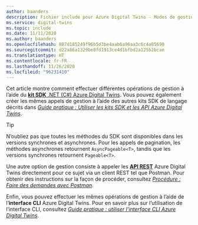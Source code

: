 ```yaml
---
author: baanders
description: Fichier include pour Azure Digital Twins - Modes de gestion de l’instance
ms.service: digital-twins
ms.topic: include
ms.date: 11/11/2020
ms.author: baanders
ms.openlocfilehash: 887d185249f96b5d3be4aab6a96aa3c6c4a85690
ms.sourcegitcommit: d22a86a1329be8fd1913ce4d1bfbd2a125b2bcae
ms.translationtype: HT
ms.contentlocale: fr-FR
ms.lasthandoff: 11/26/2020
ms.locfileid: "96231410"
---
```

Cet article montre comment effectuer différentes opérations de gestion à l’aide du [**kit SDK** .NET (C#) Azure Digital Twins](/dotnet/api/overview/azure/digitaltwins/management?view=azure-dotnet&preserve-view=true). Vous pouvez également créer les mêmes appels de gestion à l’aide des autres kits SDK de langage décrits dans [*Guide pratique : Utiliser les kits SDK et les API Azure Digital Twins*](../articles/digital-twins/how-to-use-apis-sdks.md).

> [!TIP] 
> N’oubliez pas que toutes les méthodes du SDK sont disponibles dans les versions synchrones et asynchrones. Pour les appels de pagination, les méthodes asynchrones retournent `AsyncPageable<T>`, tandis que les versions synchrones retournent `Pageable<T>`.

Une autre option de gestion consiste à appeler les [**API REST**](/rest/api/azure-digitaltwins/) Azure Digital Twins directement pour ce sujet via un client REST tel que Postman. Pour obtenir des instructions sur la façon de procéder, consultez [*Procédure : Faire des demandes avec Postman*](../articles/digital-twins/how-to-use-postman.md).

Enfin, vous pouvez effectuer les mêmes opérations de gestion à l’aide de l’**interface CLI** Azure Digital Twins. Pour en savoir plus sur l’utilisation de l’interface CLI, consultez [*Guide pratique : utiliser l’interface CLI Azure Digital Twins*](../articles/digital-twins/how-to-use-cli.md).